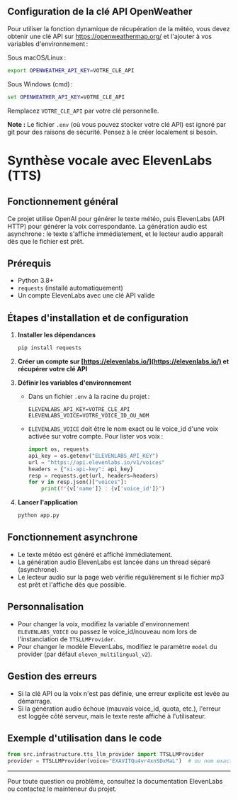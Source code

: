 ## Configuration de la clé API OpenWeather

Pour utiliser la fonction dynamique de récupération de la météo, vous devez obtenir une clé API sur https://openweathermap.org/ et l'ajouter à vos variables d'environnement :

Sous macOS/Linux :
```bash
export OPENWEATHER_API_KEY=VOTRE_CLE_API
```

Sous Windows (cmd) :
```cmd
set OPENWEATHER_API_KEY=VOTRE_CLE_API
```

Remplacez `VOTRE_CLE_API` par votre clé personnelle.

**Note :** Le fichier `.env` (où vous pouvez stocker votre clé API) est ignoré par git pour des raisons de sécurité. Pensez à le créer localement si besoin.

# Synthèse vocale avec ElevenLabs (TTS)

## Fonctionnement général

Ce projet utilise OpenAI pour générer le texte météo, puis ElevenLabs (API HTTP) pour générer la voix correspondante. La génération audio est asynchrone : le texte s'affiche immédiatement, et le lecteur audio apparaît dès que le fichier est prêt.

## Prérequis

- Python 3.8+
- `requests` (installé automatiquement)
- Un compte ElevenLabs avec une clé API valide

## Étapes d'installation et de configuration

1. **Installer les dépendances**
   ```bash
   pip install requests
   ```

2. **Créer un compte sur [https://elevenlabs.io/](https://elevenlabs.io/) et récupérer votre clé API**

3. **Définir les variables d'environnement**
   - Dans un fichier `.env` à la racine du projet :
     ```env
     ELEVENLABS_API_KEY=VOTRE_CLE_API
     ELEVENLABS_VOICE=VOTRE_VOICE_ID_OU_NOM
     ```
   - `ELEVENLABS_VOICE` doit être le nom exact ou le voice_id d'une voix activée sur votre compte. Pour lister vos voix :
     ```python
     import os, requests
     api_key = os.getenv("ELEVENLABS_API_KEY")
     url = "https://api.elevenlabs.io/v1/voices"
     headers = {"xi-api-key": api_key}
     resp = requests.get(url, headers=headers)
     for v in resp.json()["voices"]:
         print(f"{v['name']} : {v['voice_id']}")
     ```

4. **Lancer l'application**
   ```bash
   python app.py
   ```

## Fonctionnement asynchrone

- Le texte météo est généré et affiché immédiatement.
- La génération audio ElevenLabs est lancée dans un thread séparé (asynchrone).
- Le lecteur audio sur la page web vérifie régulièrement si le fichier mp3 est prêt et l'affiche dès que possible.

## Personnalisation

- Pour changer la voix, modifiez la variable d'environnement `ELEVENLABS_VOICE` ou passez le voice_id/nouveau nom lors de l'instanciation de `TTSLLMProvider`.
- Pour changer le modèle ElevenLabs, modifiez le paramètre `model` du provider (par défaut `eleven_multilingual_v2`).

## Gestion des erreurs

- Si la clé API ou la voix n'est pas définie, une erreur explicite est levée au démarrage.
- Si la génération audio échoue (mauvais voice_id, quota, etc.), l'erreur est loggée côté serveur, mais le texte reste affiché à l'utilisateur.

## Exemple d'utilisation dans le code

```python
from src.infrastructure.tts_llm_provider import TTSLLMProvider
provider = TTSLLMProvider(voice="EXAVITQu4vr4xnSDxMaL")  # ou nom exact de la voix
```

---

Pour toute question ou problème, consultez la documentation ElevenLabs ou contactez le mainteneur du projet.
